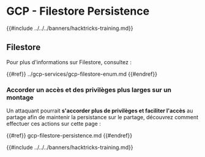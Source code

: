 # GCP - Filestore Persistence

{{#include ../../../banners/hacktricks-training.md}}

## Filestore

Pour plus d'informations sur Filestore, consultez :

{{#ref}}
../gcp-services/gcp-filestore-enum.md
{{#endref}}

### Accorder un accès et des privilèges plus larges sur un montage

Un attaquant pourrait **s'accorder plus de privilèges et faciliter l'accès** au partage afin de maintenir la persistance sur le partage, découvrez comment effectuer ces actions sur cette page :

{{#ref}}
gcp-filestore-persistence.md
{{#endref}}

{{#include ../../../banners/hacktricks-training.md}}
